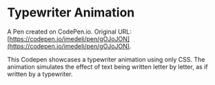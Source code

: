# Typewriter Animation

A Pen created on CodePen.io. Original URL: [https://codepen.io/imedeli/pen/gOJoJON](https://codepen.io/imedeli/pen/gOJoJON).

This Codepen showcases a typewriter animation using only CSS. The animation simulates the effect of text being written letter by letter, as if written by a typewriter.
